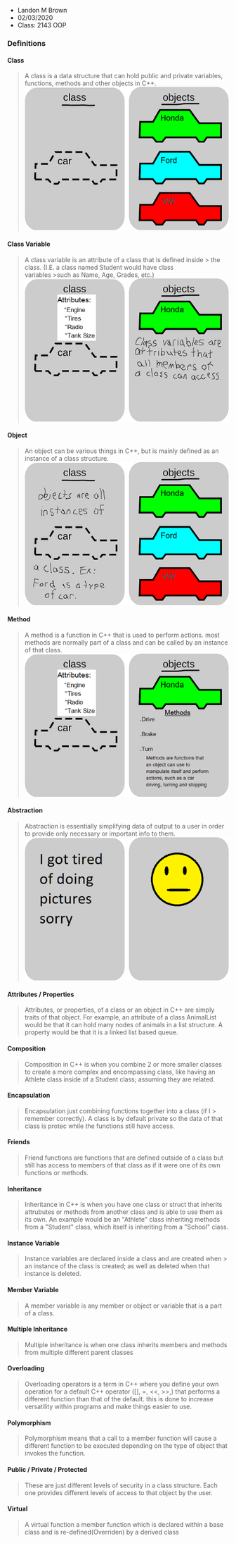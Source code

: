 - Landon M Brown
- 02/03/2020
- Class: 2143 OOP

### Definitions

#### Class

> A class is a data structure that can hold public and private
>      variables, functions, methods and other objects in C++.
>![alt text](https://github.com/Landon-Brown1/2143-OOP-Brown/blob/master/Assignments/H01/Images/Class.png "Class")

#### Class Variable
> A class variable is an attribute of a class that is defined inside >      the class. (I.E. a class named Student would have class   
>      variables >such as Name, Age, Grades, etc.)
>![alt text](https://github.com/Landon-Brown1/2143-OOP-Brown/blob/master/Assignments/H01/Images/Class_Variable.png "Class_Variable")

#### Object
> An object can be various things in C++, but is mainly defined as 
>      an instance of a class structure.
>![alt text](https://github.com/Landon-Brown1/2143-OOP-Brown/blob/master/Assignments/H01/Images/Object.png "Object")

#### Method
> A method is a function in C++ that is used to perform actions.
>      most methods are normally part of a class and can be called
>      by an instance of that class.
>![alt text](https://github.com/Landon-Brown1/2143-OOP-Brown/blob/master/Assignments/H01/Images/Method.png "Method")

#### Abstraction
> Abstraction is essentially simplifying data of output to a user in 
>      order to provide only necessary or important info to them.
>![alt text](https://github.com/Landon-Brown1/2143-OOP-Brown/blob/master/Assignments/H01/Images/Tired.png "ugh")


#### Attributes / Properties
> Attributes, or properties, of a class or an object in C++ are 
>      simply traits of that object. For example, an attribute of 
>      a class AnimalList would be that it can hold many nodes of 
>      animals in a list structure. A property would be that it is 
>      a linked list based queue.

#### Composition
> Composition in C++ is when you combine 2 or more smaller classes to 
>      create a more complex and encompassing class, like having an 
>      Athlete class inside of a Student class; assuming they are 
>      related.

#### Encapsulation
> Encapsulation just combining functions together into a class (if I >      remember correctly). A class is by default private so the data
>      of that class is protec while the functions still have access.

#### Friends
> Friend functions are functions that are defined outside of a class 
>      but still has access to members of that class as if it were 
>      one of its own functions or methods.

#### Inheritance
> Inheritance in C++ is when you have one class or struct that 
>      inherits attrubutes or methods from another class and is able 
>      to use them as its own. An example would be an "Athlete" class 
>      inheriting methods from a "Student" class, which itself is 
>      inheriting from a "School" class.

#### Instance Variable
> Instance variables are declared inside a class and are created when >      an instance of the class is created; as well as deleted when 
>      that instance is deleted.

#### Member Variable
> A member variable is any member or object or variable that is a 
>      part of a class.
>

#### Multiple Inheritance
> Multiple inheritance is when one class inherits members and methods 
>      from multiple different parent classes
>

#### Overloading
> Overloading operators is a term in C++ where you define your own 
>      operation for a default C++ operator ([], =, <<, >>,) that 
>      performs a different function than that of the default.
>      this is done to increase versatility within programs and 
>      make things easier to use.

#### Polymorphism
> Polymorphism means that a call to a member function will cause a 
>      different function to be executed depending on the type of 
>      object that invokes the function.

#### Public / Private / Protected
> These are just different levels of security in a class structure. 
>      Each one provides different levels of access to that object by 
>      the user.

#### Virtual
> A virtual function a member function which is declared within a 
>      base class and is re-defined(Overriden) by a derived class